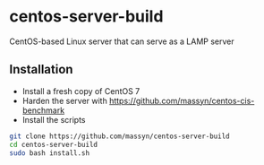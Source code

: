 # centos-server-build
CentOS-based Linux server that can serve as a LAMP server

## Installation
* Install a fresh copy of CentOS 7
* Harden the server with https://github.com/massyn/centos-cis-benchmark
* Install the scripts
```bash
git clone https://github.com/massyn/centos-server-build
cd centos-server-build
sudo bash install.sh
```

